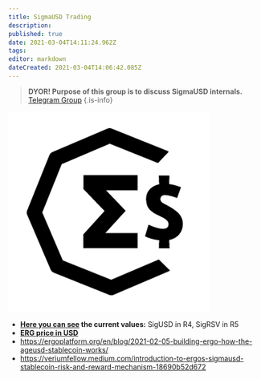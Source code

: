 ```yaml
---
title: SigmaUSD Trading
description: 
published: true
date: 2021-03-04T14:11:24.962Z
tags: 
editor: markdown
dateCreated: 2021-03-04T14:06:42.085Z
---
```


> **DYOR! Purpose of this group is to discuss SigmaUSD internals.**
> [Telegram Group](https://t.me/SigmaUSD)
{.is-info}

![sigmausd.jpg](/sigmausd.jpg)


- **[Here you can see](https://api.ergoplatform.com/api/v1/boxes/unspent/byTokenId/027e094309e6a3055a7ddfe49238ac9d99c4fd1edaaea33d4c47f86becd1f08f?limit=100) the current values:** SigUSD in R4, SigRSV in R5
- **[ERG price in USD](/SigmaUSD)**
- https://ergoplatform.org/en/blog/2021-02-05-building-ergo-how-the-ageusd-stablecoin-works/
- https://veriumfellow.medium.com/introduction-to-ergos-sigmausd-stablecoin-risk-and-reward-mechanism-18690b52d672